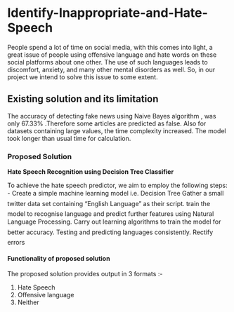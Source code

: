 # Identify-Inappropriate-and-Hate-Speech
People spend a lot of time on social media, with this comes into light, a great issue of people using offensive language and hate words on these social platforms about one other. The use of such languages leads to discomfort, anxiety, and many other mental disorders as well. So, in our project we intend to solve this issue to some extent. 

## Existing solution and its limitation
The accuracy of detecting fake news using Naive Bayes algorithm , was only 67.33% .Therefore some articles are predicted as false.
Also for datasets containing large values, the time complexity increased. The model took longer than usual time for calculation.

### Proposed Solution
**Hate Speech Recognition using Decision Tree Classifier**

To achieve the hate speech predictor, we aim to employ the following steps: -
Create a simple machine learning model i.e. Decision Tree
Gather a small twitter data set containing “English Language” as their script.
train the model to recognise language and predict further features using Natural Language Processing.
Carry out learning algorithms to train the model for better accuracy.
Testing and predicting languages consistently.
Rectify errors

#### Functionality of proposed solution
The proposed solution provides output in 3 formats :-
1. Hate Speech
2. Offensive language
3. Neither






